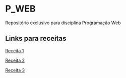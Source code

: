 # P_WEB
Repositório exclusivo para disciplina Programação Web

## Links para receitas

[Receita 1](https://sites.google.com/view/fabricio10/página-inicial/cursos/pweb/html-básico?authuser=0)


[Receita 2](https://sites.google.com/view/fabricio10/página-inicial/cursos/pweb/receita-html-css?authuser=0)

[Receita 3](https://sites.google.com/view/fabricio10/página-inicial/cursos/pweb/receita-html-js1?authuser=0)
